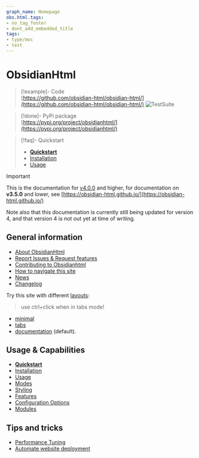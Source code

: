 ```yaml
---
graph_name: Homepage
obs.html.tags:
- no_tag_footer
- dont_add_embedded_title
tags:
- type/moc
- test
---
```

   
# ObsidianHtml   
> [!example]- Code   
> [https://github.com/obsidian-html/obsidian-html/](https://github.com/obsidian-html/obsidian-html/)  ![TestSuite](https://github.com/obsidian-html/obsidian-html/actions/workflows/test.yml/badge.svg)   
   
> [!done]- PyPi package   
> [https://pypi.org/project/obsidianhtml/](https://pypi.org/project/obsidianhtml/)   
   
> [!faq]- Quickstart   
> - **[Quickstart](./Instructions/Quickstart.md)**   
> - [Installation](./Instructions/Installation.md)   
> - [Usage](./Instructions/Usage.md)   
   
>[!important]   
> This is the documentation for [v4.0.0](./Changelog/v4.0.0.md) and higher, for documentation on **v3.5.0** and lower, see [https://obsidian-html.github.io/](https://obsidian-html.github.io/)   
>   
> Note also that this documentation is currently still being updated for version 4, and that version 4 is not out yet at time of writing.   
   
## General information   
   
- [About ObsidianHtml](./General%20Information/About%20ObsidianHtml.md)   
- [Report Issues & Request features](./General%20Information/Report%20Issues%20%26%20Request%20features.md)   
- [Contributing to Obsidianhtml](./Developer%20Documentation/Contributing%20to%20Obsidianhtml.md)   
- [How to navigate this site](./General%20Information/Using%20the%20website.md)   
- [News](./News.md)   
- [Changelog](./Changelog/Changelog.md)   
   
Try this site with different [layouts](./Configurations/Styling/Styling.md#layouts):   
> use ctrl+click when in tabs mode!   
   
- [minimal](/minimal/index.html)   
- [tabs](/tabs/index.html)   
- [documentation](/index.html) (default).   
   
## Usage & Capabilities   
   
- **[Quickstart](./Instructions/Quickstart.md)**   
- [Installation](./Instructions/Installation.md)   
- [Usage](./Instructions/Usage.md)   
- [Modes](./Configurations/Modes/Modes.md)   
- [Styling](./Configurations/Styling/Styling.md)   
- [Features](./Configurations/Features/Features.md)   
- [Configuration Options](./Configurations/Configuration%20Options.md)   
- [Modules](./Configurations/Modules/Modules.md)   
   
## Tips and tricks   
   
- [Performance Tuning](./Configurations/Tweaking/Performance%20Tuning.md)   
- [Automate website deployment](./Automation/Automate%20website%20deployment.md)